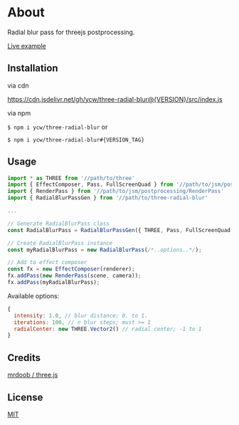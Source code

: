 # About

Radial blur pass for threejs postprocessing. 

[Live example](https://ycw.github.io/three-radial-blur/example/index.html)


## Installation

via cdn

https://cdn.jsdelivr.net/gh/ycw/three-radial-blur@{VERSION}/src/index.js

via npm

`$ npm i ycw/three-radial-blur` or

`$ npm i ycw/three-radial-blur#{VERSION_TAG}`


## Usage

```js
import * as THREE from '//path/to/three'
import { EffectComposer, Pass, FullScreenQuad } from '//path/to/jsm/postprocessing/EffectComposer'
import { RenderPass } from '//path/to/jsm/postprocessing/RenderPass'
import { RadialBlurPassGen } from '//path/to/three-radial-blur'

...

// Generate RadialBlurPass class
const RadialBlurPass = RadialBlurPassGen({ THREE, Pass, FullScreenQuad });

// Create RadialBlurPass instance
const myRadialBlurPass = new RadialBlurPass(/*..options..*/);

// Add to effect composer
const fx = new EffectComposer(renderer);
fx.addPass(new RenderPass(scene, camera));
fx.addPass(myRadialBlurPass);

```

Available options: 

```js
{
  intensity: 1.0, // blur distance; 0. to 1.
  iterations: 100, // n blur steps; must >= 1
  radialCenter: new THREE.Vector2() // radial center; -1 to 1
}
```

## Credits

[mrdoob / three.js](https://github.com/mrdoob/three.js/)

## License

[MIT](./LICENSE)